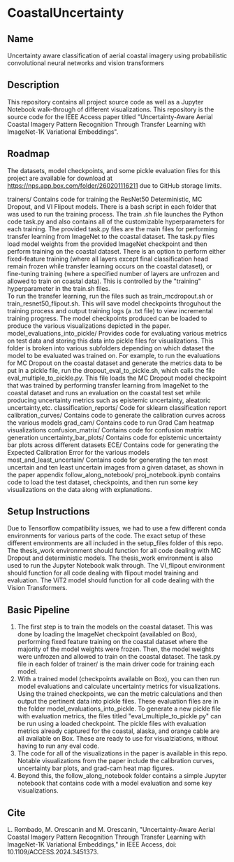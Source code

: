 # CoastalUncertainty


## Name
Uncertainty aware classification of aerial coastal imagery using probabilistic convolutional neural networks and vision transformers

## Description
This repository contains all project source code as well as a Jupyter Notebook walk-through of different visualizations. This repository is the source code for the IEEE Access paper titled "Uncertainty-Aware Aerial Coastal Imagery Pattern Recognition Through Transfer Learning with ImageNet-1K Variational Embeddings".

## Roadmap
The datasets, model checkpoints, and some pickle evaluation files for this project are available for download at https://nps.app.box.com/folder/260201116211 due to GitHub storage limits.

trainers/
    Contains code for training the ResNet50 Deterministic, MC Dropout, and VI Flipout models. There is a bash script in each folder that was used to run the training process. The train .sh file launches the Python code task.py and also contains all of the customizable hyperparameters for each training. The provided task.py files are the main files for performing transfer learning from ImageNet to the coastal dataset. The task.py files load model weights from the provided ImageNet checkpoint and then perform training on the coastal dataset. There is an option to perform either fixed-feature training (where all layers except final classification head remain frozen while transfer learning occurs on the coastal dataset), or fine-tuning training (where a specified number of layers are unfrozen and allowed to train on coastal data). This is controlled by the "training" hyperparameter in the train.sh files.  
    To run the transfer learning, run the files such as train_mcdropout.sh or train_resnet50_flipout.sh. This will save model checkpoints throguhout the training process and output training logs (a .txt file) to view incremental training progress. The model checkpoints produced can be loaded to produce the various visualizations depicted in the paper. 
model_evaluations_into_pickle/
    Provides code for evaluating various metrics on test data and storing this data into pickle files for visualizations. This folder is broken into various subfolders depending on which dataset the model to be evaluated was trained on. For example, to run the evaluations for MC Dropout on the coastal dataset and generate the metrics data to be put in a pickle file, run the dropout_eval_to_pickle.sh, which calls the file eval_multiple_to_pickle.py. This file loads the MC Dropout model checkpoint that was trained by performing transfer learning from ImageNet to the coastal dataset and runs an evaluation on the coastal test set while producing uncertainty metrics such as epistemic uncertainty, aleatoric uncertainty,etc. 
classification_reports/
    Code for sklearn classification report
calibration_curves/
    Contains code to generate the calibration curves across the various models
grad_cam/ 
    Contains code to run Grad Cam heatmap visualizations
confusion_matrix/
    Contains code for confusion matrix generation
uncertainty_bar_plots/
    Contains code for epistemic uncertainty bar plots across different datasets
ECE/
    Contains code for generating the Expected Calibration Error for the various models
most_and_least_uncertain/
    Contains code for generating the ten most uncertain and ten least uncertain images from a given dataset, as shown in the paper appendix
follow_along_notebook/
    proj_notebook.ipynb contains code to load the test dataset, checkpoints, and then run some key visualizations on the data along with explanations.

## Setup Instructions
Due to Tensorflow compatibility issues, we had to use a few different conda environments for various parts of the code. The exact setup of these different environments are all included in the setup_files folder of this repo. The thesis_work environment should function for all code dealing with MC Dropout and deterministic models. The thesis_work environment is also used to run the Jupyter Notebook walk through. The VI_flipout environment should function for all code dealing with flipout model training and evaluation. The ViT2 model should function for all code dealing with the Vision Transformers. 


## Basic Pipeline

1. The first step is to train the models on the coastal dataset. This was done by loading the ImageNet checkpoint (availabled on Box), performing
fixed feature training on the coastal dataset where the majority of the model weights were frozen. Then, the model weights were unfrozen
and allowed to train on the coastal dataset. The task.py file in each folder of trainer/ is the main driver code for training each model. 
2. With a trained model (checkpoints available on Box), you can then run model evaluations and calculate uncertainty metrics for visualizations.
Using the trained checkpoints, we can the metric calculations and then output the pertinent data into pickle files. These evaluation files are in the folder model_evaluations_into_pickle. To generate a new pickle file with evaluation metrics, the files titled "eval_multiple_to_pickle.py" can be run using a loaded checkpoint. The pickle files with evaluation metrics already captured for the coastal, alaska, and orange cable are all available on Box. These are ready to use for visualziations, without having to run any eval code. 
3. The code for all of the visualizations in the paper is available in this repo. Notable visualizations from the paper include the calibration curves, uncertainty bar plots, and grad-cam heat map figures. 
4. Beyond this, the follow_along_notebook folder contains a simple Jupyter notebook that contains code with a model evaluation and some key visualizations.

## Cite

L. Rombado, M. Orescanin and M. Orescanin, "Uncertainty-Aware Aerial Coastal Imagery Pattern Recognition Through Transfer Learning with ImageNet-1K Variational Embeddings," in IEEE Access, doi: 10.1109/ACCESS.2024.3451373. 




